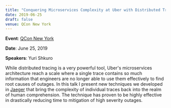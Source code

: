 ```yaml
---
title: "Conquering Microservices Complexity at Uber with Distributed Tracing"
date: 2019-06-25
draft: false
venue: QCon New York
---
```


**Event**: [QCon New York](https://qconnewyork.com/ny2019/presentation/distributed-tracing-jaeger-uber)

**Date**: June 25, 2019

**Speakers**: Yuri Shkuro

While distributed tracing is a very powerful tool, Uber's microservices architecture reach a scale where a single trace contains so much information that engineers are no longer able to use them effectively to find root causes of outages. In this talk I present new techniques we developed in [Jaeger](https://jaegertracing.io) that bring the complexity of individual traces back into the realm of human comprehension. The technique has proven to be highly effective in drastically reducing time to mitigation of high severity outages.
